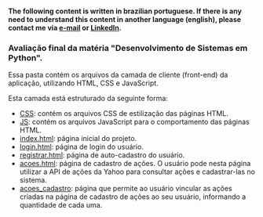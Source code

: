#### The following content is written in brazilian portuguese. If there is any need to understand this content in another language (english), please contact me via [e-mail](mailto:nicolascunha17@gmai.com) or [LinkedIn](https://www.linkedin.com/in/nicolasfcunha/).

### Avaliação final da matéria "Desenvolvimento de Sistemas em Python".

Essa pasta contém os arquivos da camada de cliente (front-end) da aplicação, utilizando HTML, CSS e JavaScript.

Esta camada está estruturado da seguinte forma:

- [CSS](css): contém os arquivos CSS de estilização das páginas HTML.
- [JS](js): contém os arquivos JavaScript para o comportamento das páginas HTML.
- [index.html](index.html): página inicial do projeto.
- [login.html](login.html): página de login do usuário.
- [registrar.html](registrar.html): página de auto-cadastro do usuário.
- [acoes.html](acoes.html): página de cadastro de ações. O usuário pode nesta página utilizar a API de ações da Yahoo para consultar ações e cadastrar-las no sistema.
- [acoes_cadastro](acoes_cadastro.html): página que permite ao usuário vincular as ações criadas na página de cadastro de ações ao seu usuário, informando a quantidade de cada uma.